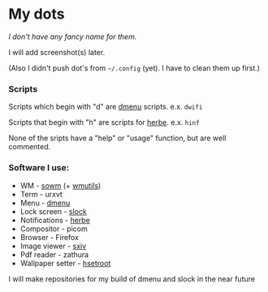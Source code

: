# My dots 
*I don't have any fancy name for them.*

I will add screenshot(s) later.

(Also I didn't push dot's from `~/.config` (yet). I have to clean them up first.)

### Scripts

Scripts which begin with "d" are [dmenu][3] scripts. e.x. `dwifi`

Scripts that begin with "h" are scripts for [herbe][5]. e.x. `hinf`

None of the sripts have a "help" or "usage" function, but are well commented.

### Software I use:

* WM - [sowm][1] (+ [wmutils][2])
* Term - urxvt
* Menu - [dmenu][3]
* Lock screen - [slock][4]
* Notifications - [herbe][5]
* Compositor - picom
* Browser - Firefox
* Image viewer - [sxiv][6]
* Pdf reader - zathura
* Wallpaper setter - [hsetroot][7]

I will make repositories for my build of dmenu and slock in the near future

[1]: https://github.com/dylanaraps/sowm
[2]: https://github.com/wmutils/core
[3]: https://tools.suckless.org/dmenu/
[4]: https://tools.suckless.org/slock/
[5]: https://github.com/dudik/herbe
[6]: https://github.com/muennich/sxiv
[7]: https://github.com/himdel/hsetroot

